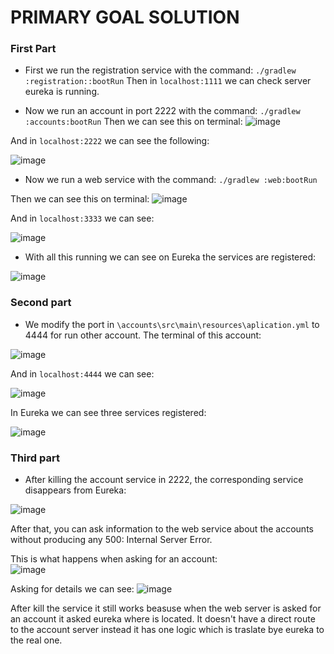 # PRIMARY GOAL SOLUTION

### First Part

- First we run the registration service with the command: 
`./gradlew :registration::bootRun`
Then in `localhost:1111` we can check server eureka is running. 


- Now we run an account in port 2222 with the command: `./gradlew :accounts:bootRun`
Then we can see this on terminal: 
![image](https://user-images.githubusercontent.com/59259958/147988439-d90a41ba-fb32-4ac7-b86c-f4b743e5831b.png)

And in `localhost:2222` we can see the following: 

![image](https://user-images.githubusercontent.com/59259958/147988639-6bd29a07-d508-46bc-83a4-1b1fccc765f5.png)

- Now we run a web service with the command: `./gradlew :web:bootRun`

Then we can see this on terminal:
![image](https://user-images.githubusercontent.com/59259958/147989071-468c0dc1-0caf-43c7-a437-7d135a7c69b2.png)


And in `localhost:3333` we can see: 

![image](https://user-images.githubusercontent.com/59259958/147989109-a62f5c22-6403-48a9-83e6-7b0142333ed7.png)

- With all this running we can see on Eureka the services are registered: 

![image](https://user-images.githubusercontent.com/59259958/147989279-f4bbfab1-aabb-4d52-9121-6674d3a3409e.png)

### Second part 

- We modify the port in `\accounts\src\main\resources\aplication.yml` to 4444 for run other account. 
The terminal of this account: 

![image](https://user-images.githubusercontent.com/59259958/147989845-a4eae4af-76fb-4c68-b333-e711e126ef90.png)

And in `localhost:4444` we can see: 

![image](https://user-images.githubusercontent.com/59259958/147989920-a82187d7-fc68-4162-90b2-801b4cf1cb5c.png)

In Eureka we can see three services registered:

![image](https://user-images.githubusercontent.com/59259958/147990013-7036db78-41a8-48bd-8e7c-ca3447688963.png)


### Third part 

- After killing the account service in 2222, the corresponding service disappears from Eureka:

![image](https://user-images.githubusercontent.com/59259958/147990146-235d1843-09b0-4418-861f-f530bfa9e2ae.png)

 
 After that, you can ask information to the web service about the accounts without producing any 500: Internal Server Error.

This is what happens when asking for an account:  
![image](https://user-images.githubusercontent.com/59259958/147990456-94817b92-975f-4907-94b3-9b4054ad8b52.png)

Asking for details we can see:
![image](https://user-images.githubusercontent.com/59259958/147990476-31de0c5c-da5d-4bc1-9f02-947d5d310bb5.png)

After kill the service it still works beasuse when the web server is asked for an account it asked eureka where is located. 
It doesn't have a direct route to the account server instead it has one logic which is traslate bye eureka to the real one. 

